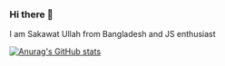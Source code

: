 ### Hi there 👋

I am Sakawat Ullah from Bangladesh and JS enthusiast

[![Anurag's GitHub stats](https://github-readme-stats.vercel.app/api?username=sakawatullah)](https://github.com/anuraghazra/github-readme-stats)
